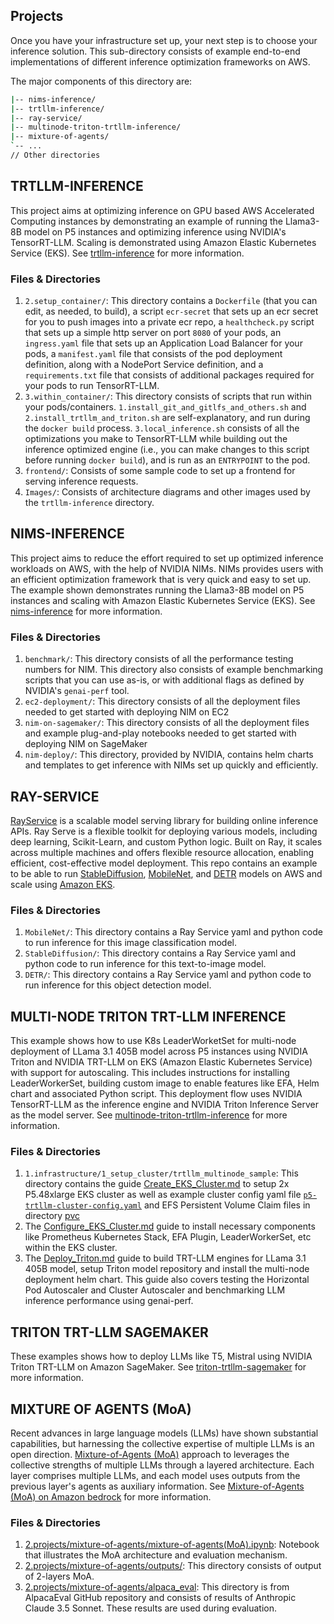 ## Projects

Once you have your infrastructure set up, your next step is to choose your inference solution. This sub-directory consists of example end-to-end implementations of different inference optimization frameworks on AWS.

The major components of this directory are:
```bash
|-- nims-inference/                      
|-- trtllm-inference/ 
|-- ray-service/                
|-- multinode-triton-trtllm-inference/
|-- mixture-of-agents/
`-- ...
// Other directories
```

## TRTLLM-INFERENCE

This project aims at optimizing inference on GPU based AWS Accelerated Computing instances by demonstrating an example of running the Llama3-8B model on P5 instances and optimizing inference using NVIDIA's TensorRT-LLM. Scaling is demonstrated using Amazon Elastic Kubernetes Service (EKS).
See [trtllm-inference](https://github.com/aws-samples/awsome-inference/blob/main/trtllm-inference/README.md) for more information.

### Files & Directories
1. `2.setup_container/`: This directory contains a `Dockerfile` (that you can edit, as needed, to build), a script `ecr-secret` that sets up an ecr secret for you to push images into a private ecr repo, a `healthcheck.py` script that sets up a simple http server on port `8080` of your pods, an `ingress.yaml` file that sets up an Application Load Balancer for your pods, a `manifest.yaml` file that consists of the pod deployment definition, along with a NodePort Service definition, and a `requirements.txt` file that consists of additional packages required for your pods to run TensorRT-LLM.
2. `3.within_container/`: This directory consists of scripts that run within your pods/containers. `1.install_git_and_gitlfs_and_others.sh` and `2.install_trtllm_and_triton.sh` are self-explanatory, and run during the `docker build` process. `3.local_inference.sh` consists of all the optimizations you make to TensorRT-LLM while building out the inference optimized engine (i.e., you can make changes to this script before running `docker build`), and is run as an `ENTRYPOINT` to the pod.
3. `frontend/`: Consists of some sample code to set up a frontend for serving inference requests.
4. `Images/`: Consists of architecture diagrams and other images used by the `trtllm-inference` directory.

## NIMS-INFERENCE

This project aims to reduce the effort required to set up optimized inference workloads on AWS, with the help of NVIDIA NIMs. NIMs provides users with an efficient optimization framework that is very quick and easy to set up. The example shown demonstrates running the Llama3-8B model on P5 instances and scaling with Amazon Elastic Kubernetes Service (EKS). See [nims-inference](https://github.com/aws-samples/awsome-inference/blob/main/nims-inference/README.md) for more information.

### Files & Directories
1. `benchmark/`: This directory consists of all the performance testing numbers for NIM. This directory also consists of example benchmarking scripts that you can use as-is, or with additional flags as defined by NVIDIA's `genai-perf` tool.
2. `ec2-deployment/`: This directory consists of all the deployment files needed to get started with deploying NIM on EC2
3. `nim-on-sagemaker/`: This directory consists of all the deployment files and example plug-and-play notebooks needed to get started with deploying NIM on SageMaker
4. `nim-deploy/`: This directory, provided by NVIDIA, contains helm charts and templates to get inference with NIMs set up quickly and efficiently.

## RAY-SERVICE

[RayService](https://docs.ray.io/en/latest/serve/index.html) is a scalable model serving library for building online inference APIs. Ray Serve is a flexible toolkit for deploying various models, including deep learning, Scikit-Learn, and custom Python logic. Built on Ray, it scales across multiple machines and offers flexible resource allocation, enabling efficient, cost-effective model deployment. This repo contains an example to be able to run [StableDiffusion](https://huggingface.co/stabilityai/stable-diffusion-2), [MobileNet](https://arxiv.org/abs/1801.04381), and [DETR](https://huggingface.co/docs/transformers/en/model_doc/detr) models on AWS and scale using [Amazon EKS](https://docs.aws.amazon.com/eks/latest/userguide/what-is-eks.html).
</p>

### Files & Directories
1. `MobileNet/`: This directory contains a Ray Service yaml and python code to run inference for this image classification model.
2. `StableDiffusion/`: This directory contains a Ray Service yaml and python code to run inference for this text-to-image model. 
3. `DETR/`: This directory contains a Ray Service yaml and python code to run inference for this object detection model.


## MULTI-NODE TRITON TRT-LLM INFERENCE

This example shows how to use K8s LeaderWorketSet for multi-node deployment of LLama 3.1 405B model across P5 instances using NVIDIA Triton and NVIDIA TRT-LLM on EKS (Amazon Elastic Kubernetes Service) with support for autoscaling. This includes instructions for installing LeaderWorkerSet, building custom image to enable features like EFA, Helm chart and associated Python script. This deployment flow uses NVIDIA TensorRT-LLM as the inference engine and NVIDIA Triton Inference Server as the model server. See [multinode-triton-trtllm-inference](https://github.com/aws-samples/awsome-inference/tree/main/2.projects/multinode-triton-trtllm-inference) for more information.


### Files & Directories
1. `1.infrastructure/1_setup_cluster/trtllm_multinode_sample`: This directory contains the guide [Create_EKS_Cluster.md](/1.infrastructure/1_setup_cluster/multinode-triton-trtllm-inference/Create_EKS_Cluster.md) to setup 2x P5.48xlarge EKS cluster as well as example cluster config yaml file [`p5-trtllm-cluster-config.yaml`](/1.infrastructure/1_setup_cluster/multinode-triton-trtllm-inference/p5-trtllm-cluster-config.yaml) and EFS Persistent Volume Claim files in directory [pvc](/1.infrastructure/1_setup_cluster/multinode-triton-trtllm-inference/pvc)
2. The [Configure_EKS_Cluster.md](https://github.com/aws-samples/awsome-inference/blob/main/2.projects/multinode-triton-trtllm-inference/Configure_EKS_Cluster.md) guide to install necessary components like Prometheus Kubernetes Stack, EFA Plugin, LeaderWorkerSet, etc within the EKS cluster.
3. The [Deploy_Triton.md](https://github.com/aws-samples/awsome-inference/blob/main/2.projects/multinode-triton-trtllm-inference/Deploy_Triton.md) guide to build TRT-LLM engines for LLama 3.1 405B model, setup Triton model repository and install the multi-node deployment helm chart. This guide also covers testing the Horizontal Pod Autoscaler and Cluster Autoscaler and benchmarking LLM inference performance using genai-perf.

## TRITON TRT-LLM SAGEMAKER

These examples shows how to deploy LLMs like T5, Mistral using NVIDIA Triton TRT-LLM on Amazon SageMaker. See [triton-trtllm-sagemaker](2.projects/triton-trtllm-sagemaker) for more information.

## MIXTURE OF AGENTS (MoA)

Recent advances in large language models (LLMs) have shown substantial capabilities, but harnessing the collective expertise of multiple LLMs is an open direction. [Mixture-of-Agents (MoA)](https://github.com/togethercomputer/MoA) approach to leverages the collective strengths of multiple LLMs through a layered architecture. Each layer comprises multiple LLMs, and each model uses outputs from the previous layer's agents as auxiliary information. See [Mixture-of-Agents (MoA) on Amazon bedrock](/2.projects/mixture-of-agents) for more information.

### Files & Directories
1. [2.projects/mixture-of-agents/mixture-of-agents(MoA).ipynb](/2.projects/mixture-of-agents/mixture-of-agents(MoA).ipynb): Notebook that illustrates the MoA architecture and evaluation mechanism.
2. [2.projects/mixture-of-agents/outputs/](/2.projects/mixture-of-agents/outputs/): This directory consists of output of 2-layers MoA.
3. [2.projects/mixture-of-agents/alpaca_eval](/2.projects/mixture-of-agents/alpaca_eval/): This directory is from AlpacaEval GitHub repository and consists of results of Anthropic Claude 3.5 Sonnet. These results are used during evaluation. 
